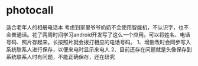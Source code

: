 # photocall
适合老年人的相册电话本
考虑到家里爷爷奶奶不会使用智能机，不认识字，也不会普通话。花了两周时间学习android开发写了这么一个应用。可以将姓名、电话号码、照片存起来。长按照片就会拨打相应的电话号码。
1、增删改时会同步写入系统联系人进行保存，以便来电时显示来电人
2、目前还存在问题就是头像保存到系统联系人时有问题，不能正确保存，还在研究
